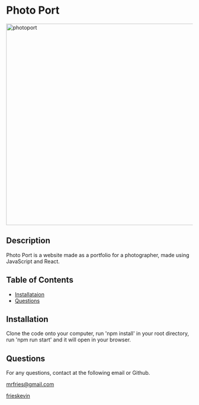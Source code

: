   # Photo Port
    
  <img width="543" alt="photoport" src="https://user-images.githubusercontent.com/108202153/211728145-5ac4a8d9-1d49-4852-8518-479c3e9622f0.png">

  ## Description

  Photo Port is a website made as a portfolio for a photographer, made using JavaScript and React.

  ## Table of Contents
  - [Installataion](#installation)
  - [Questions](#questions)

  ## Installation

  Clone the code onto your computer, run 'npm install' in your root directory, run 'npm run start' and it will open in your browser.

  ## Questions

  For any questions, contact at the following email or Github.

  [mrfries@gmail.com](mrfries@gmail.com)

  [frieskevin](https://www.github.com/frieskevin)
